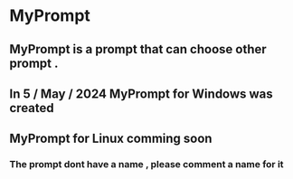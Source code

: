 # MyPrompt
## MyPrompt is a prompt that can choose other prompt .
## In 5 / May / 2024 MyPrompt for Windows was created
## MyPrompt for Linux comming soon
### The prompt dont have a name , please comment a name for it
